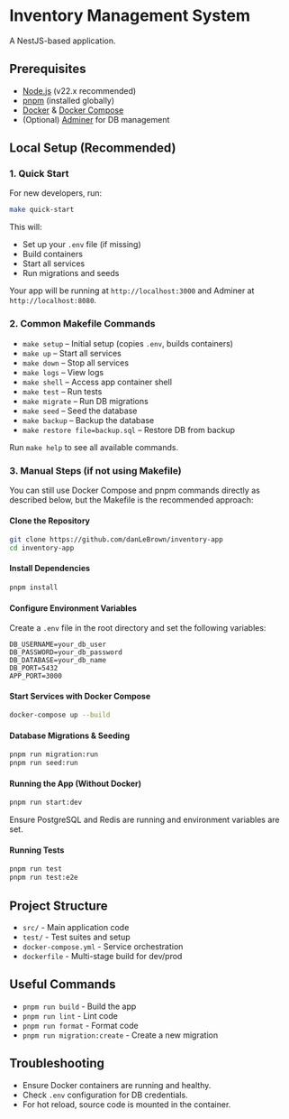 # Inventory Management System

A NestJS-based application.

## Prerequisites

- [Node.js](https://nodejs.org/) (v22.x recommended)
- [pnpm](https://pnpm.io/) (installed globally)
- [Docker](https://www.docker.com/) & [Docker Compose](https://docs.docker.com/compose/)
- (Optional) [Adminer](https://www.adminer.org/) for DB management

## Local Setup (Recommended)

### 1. Quick Start

For new developers, run:

```sh
make quick-start
```

This will:

- Set up your `.env` file (if missing)
- Build containers
- Start all services
- Run migrations and seeds

Your app will be running at `http://localhost:3000` and Adminer at `http://localhost:8080`.

### 2. Common Makefile Commands

- `make setup` – Initial setup (copies `.env`, builds containers)
- `make up` – Start all services
- `make down` – Stop all services
- `make logs` – View logs
- `make shell` – Access app container shell
- `make test` – Run tests
- `make migrate` – Run DB migrations
- `make seed` – Seed the database
- `make backup` – Backup the database
- `make restore file=backup.sql` – Restore DB from backup

Run `make help` to see all available commands.

### 3. Manual Steps (if not using Makefile)

You can still use Docker Compose and pnpm commands directly as described below, but the Makefile is the recommended approach:

#### Clone the Repository

```sh
git clone https://github.com/danLeBrown/inventory-app
cd inventory-app
```

#### Install Dependencies

```sh
pnpm install
```

#### Configure Environment Variables

Create a `.env` file in the root directory and set the following variables:

```
DB_USERNAME=your_db_user
DB_PASSWORD=your_db_password
DB_DATABASE=your_db_name
DB_PORT=5432
APP_PORT=3000
```

#### Start Services with Docker Compose

```sh
docker-compose up --build
```

#### Database Migrations & Seeding

```sh
pnpm run migration:run
pnpm run seed:run
```

#### Running the App (Without Docker)

```sh
pnpm run start:dev
```

Ensure PostgreSQL and Redis are running and environment variables are set.

#### Running Tests

```sh
pnpm run test
pnpm run test:e2e
```

## Project Structure

- `src/` - Main application code
- `test/` - Test suites and setup
- `docker-compose.yml` - Service orchestration
- `dockerfile` - Multi-stage build for dev/prod

## Useful Commands

- `pnpm run build` - Build the app
- `pnpm run lint` - Lint code
- `pnpm run format` - Format code
- `pnpm run migration:create` - Create a new migration

## Troubleshooting

- Ensure Docker containers are running and healthy.
- Check `.env` configuration for DB credentials.
- For hot reload, source code is mounted in the container.
